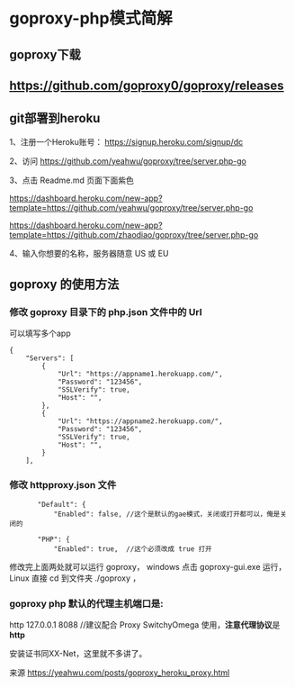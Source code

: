 # goproxy-php模式简解
## goproxy下载 

## https://github.com/goproxy0/goproxy/releases

## git部署到heroku

1、注册一个Heroku账号： https://signup.heroku.com/signup/dc

2、访问 https://github.com/yeahwu/goproxy/tree/server.php-go

3、点击 Readme.md 页面下面紫色 <deploy to heroku>
	
https://dashboard.heroku.com/new-app?template=https://github.com/yeahwu/goproxy/tree/server.php-go
	
https://dashboard.heroku.com/new-app?template=https://github.com/zhaodiao/goproxy/tree/server.php-go

4、输入你想要的名称，服务器随意 US 或 EU

## goproxy 的使用方法
### 修改 goproxy 目录下的 php.json 文件中的 Url
可以填写多个app
```
{
	"Servers": [
		{
			"Url": "https://appname1.herokuapp.com/",  
			"Password": "123456",
			"SSLVerify": true,
			"Host": "",
		},
		{
			"Url": "https://appname2.herokuapp.com/", 
			"Password": "123456",
			"SSLVerify": true,
			"Host": "",
		}
	],
```

### 修改 httpproxy.json 文件
```
​	    "Default": {
​		    "Enabled": false, //这个是默认的gae模式，关闭或打开都可以，俺是关闭的

​	    "PHP": {
​		    "Enabled": true,  //这个必须改成 true 打开
```
修改完上面两处就可以运行 goproxy，
windows 点击 goproxy-gui.exe 运行，Linux 直接 cd 到文件夹 ./goproxy ，

### goproxy php 默认的代理主机端口是:

http 127.0.0.1 8088 //建议配合 Proxy SwitchyOmega 使用，**注意代理协议**是**http**

安装证书同XX-Net，这里就不多讲了。

来源 https://yeahwu.com/posts/goproxy_heroku_proxy.html
